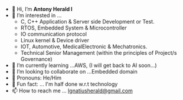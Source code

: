 - 👋 Hi, I’m **Antony Herald I**
- 👀 I’m interested in ...
    - C, C++ Application & Server side Development  or Test.
    - RTOS, Embedded System & Microcontroller
    - IO communication protocol
    - Linux kernel & Device driver
    - IOT, Automotive, MedicalElectronic & Mechatronics.
    - Technical Senior Management (within the principles of Project/s Governance)
- 🌱 I’m currently learning ...AWS, (I will get back to AI soon...)
- 💞️ I’m looking to collaborate on ...Embedded domain
- 👋 Pronouns: He/Him
- 👀 Fun fact: ... I'm half done w.r.t technology
- 📫 How to reach me ... Ignatiusherald@gmail.com

<!---
AntonyHerald/AntonyHerald is a ✨ special ✨ repository because its `README.md` (this file) appears on your GitHub profile.
You can click the Preview link to take a look at your changes.
--->
